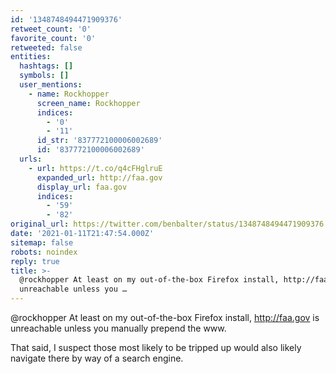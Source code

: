 ```yaml
---
id: '1348748494471909376'
retweet_count: '0'
favorite_count: '0'
retweeted: false
entities:
  hashtags: []
  symbols: []
  user_mentions:
    - name: Rockhopper
      screen_name: Rockhopper
      indices:
        - '0'
        - '11'
      id_str: '837772100006002689'
      id: '837772100006002689'
  urls:
    - url: https://t.co/q4cFHglruE
      expanded_url: http://faa.gov
      display_url: faa.gov
      indices:
        - '59'
        - '82'
original_url: https://twitter.com/benbalter/status/1348748494471909376
date: '2021-01-11T21:47:54.000Z'
sitemap: false
robots: noindex
reply: true
title: >-
  @rockhopper At least on my out-of-the-box Firefox install, http://faa.gov is
  unreachable unless you …
---
```


@rockhopper At least on my out-of-the-box Firefox install, http://faa.gov is unreachable unless you manually prepend the www. 

That said, I suspect those most likely to be tripped up would also likely navigate there by way of a search engine.